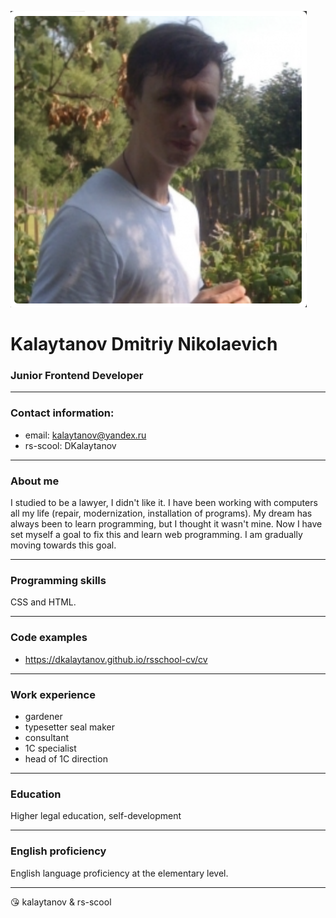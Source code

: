![DKalaytanov](1.png "DKalaytanov")

# Kalaytanov Dmitriy Nikolaevich
### Junior Frontend Developer

________________________________
### Contact information:

- email: kalaytanov@yandex.ru
- rs-scool: DKalaytanov

________________________________

### About me

I studied to be a lawyer, I didn't like it. I have been working with computers all 
my life (repair, modernization, installation of programs). My dream has always been to 
learn programming, but I thought it wasn't mine. Now I have set myself a goal to fix 
this and learn web programming. I am gradually moving towards this goal.

________________________________

### Programming skills

CSS and HTML. 

________________________________

### Сode examples
* https://dkalaytanov.github.io/rsschool-cv/cv

________________________________

### Work experience

 - gardener
 - typesetter seal maker
 - consultant
 - 1C specialist
 - head of 1C direction

________________________________

### Education

Higher legal education, self-development

________________________________

### English proficiency

English language proficiency at the elementary level.

________________________________

:kissing_heart: kalaytanov & rs-scool

    





